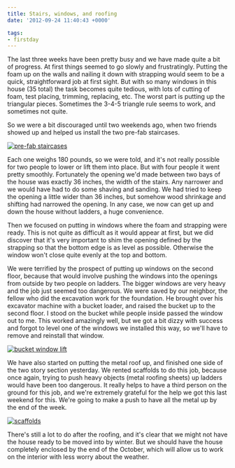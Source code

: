 ```yaml
---
title: Stairs, windows, and roofing
date: '2012-09-24 11:40:43 +0000'

tags:
- firstday
---
```


The last three weeks have been pretty busy and we have made quite a
bit of progress.  At first things seemed to go slowly and
frustratingly.  Putting the foam up on the walls and nailing it down
with strapping would seem to be a quick, straightforward job at first
sight.  But with so many windows in this house (35 total) the task
becomes quite tedious, with lots of cutting of foam, test placing,
trimming, replacing, etc.  The worst part is putting up the triangular
pieces.  Sometimes the 3-4-5 triangle rule seems to work, and
sometimes not quite.

So we were a bit discouraged until two weekends ago, when two friends
showed up and helped us install the two pre-fab staircases.

[![pre-fab staircases](/gallery/firstday-cottage/IMG_20121025_074420_hu_6ac5a08004e66475.jpg)](/gallery/firstday-cottage/IMG_20121025_074420.jpg)

Each one weighs 180 pounds, so we were told, and it's not really
possible for two people to lower or lift them into place.  But with
four people it went pretty smoothly.  Fortunately the opening we'd
made between two bays of the house was exactly 36 inches, the width of
the stairs.  Any narrower and we would have had to do some shaving and
sanding.  We had tried to keep the opening a little wider than 36
inches, but somehow wood shrinkage and shifting had narrowed the
opening.  In any case, we now can get up and down the house without
ladders, a huge convenience.

Then we focused on putting in windows where the foam and strapping
were ready.  This is not quite as difficult as it would appear at
first, but we did discover that it's very important to shim the
opening defined by the strapping so that the bottom edge is as level
as possible.  Otherwise the window won't close quite evenly at the top
and bottom.

We were terrified by the prospect of putting up windows on the second
floor, because that would involve pushing the windows into the
openings from outside by two people on ladders.  The bigger windows
are very heavy and the job just seemed too dangerous. We were saved by
our neighbor, the fellow who did the excavation work for the
foundation.  He brought over his excavator machine with a bucket
loader, and raised the bucket up to the second floor.
I stood on the bucket
while people inside passed the window out to me.  This worked amazingly
well, but we got a bit dizzy with success and forgot to level one of
the windows we installed this way, so we'll have to remove and
reinstall that window.

[![bucket window lift](/gallery/firstday-cottage/P9190857_hu_91c9a5df01325547.JPG)](/gallery/firstday-cottage/P9190857.JPG)

We have also started on putting the metal roof up, and finished one
side of the two story section yesterday.  We rented scaffolds
to do this job, because once again, trying to push heavy objects (metal
roofing sheets) up ladders would have been too dangerous.  It really
helps to have a third person on the ground for this job, and we're
extremely grateful for the help we got this last weekend for this.
We're going to make a push to have all the metal up by the end of the
week. 

[![scaffolds](/gallery/firstday-cottage/P9220875_hu_805fd33855287766.JPG)](/gallery/firstday-cottage/P9220875.JPG)

There's still a lot to do after the roofing, and it's clear that we
might not have the house ready to be moved into by winter.  But we
should have the house completely enclosed by the end of the October,
which will allow us to work on the interior with less worry about the
weather.
